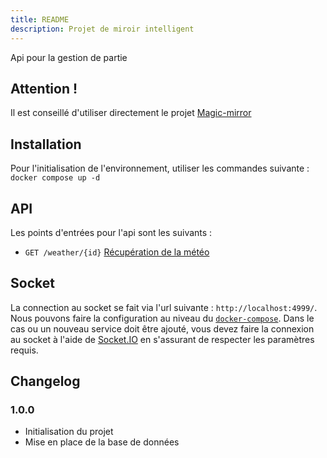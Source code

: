 ```yaml
---
title: README
description: Projet de miroir intelligent
---
```


Api pour la gestion de partie 

## Attention !
Il est conseillé d'utiliser directement le projet [Magic-mirror](https://github.com/a23-5a6/magic-mirror)

## Installation
Pour l'initialisation de l'environnement, utiliser les commandes suivante :
`docker compose up -d`

## API
Les points d'entrées pour l'api sont les suivants :
- `GET /weather/{id}` [Récupération de la météo](https://a23-5a6.github.io/magic-mirror-doc/api/weather/endpoint/get/)

## Socket
La connection au socket se fait via l'url suivante : `http://localhost:4999/`. Nous pouvons faire la configuration 
au niveau du [`docker-compose`](./docker-compose.yml). Dans le cas ou un nouveau service doit être ajouté, vous devez 
faire la connexion au socket à l'aide de [Socket.IO](https://socket.io/) en s'assurant de respecter 
les paramètres requis.

## Changelog
### 1.0.0
- Initialisation du projet
- Mise en place de la base de données